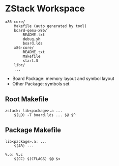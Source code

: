 # ZStack Workspace

	x86-core/
		Makefile (auto generated by tool)
		board-qemu-x86/
			README.txt
			debug.sh
			board.lds
		x86-core/
			README.txt
			Makefile
			start.S
		libc/
		...

* Board Package: memory layout and symbol layout
* Other Package: symbols set

## Root Makefile

	zstack: lib<package>.a ...
		$(LD) -T board.lds ... $@ $^

## Package Makefile

	lib<package>.a: ...
		$(AR) ...
		
	%.o: %.c
		$(CC) $(CFLAGS) $@ $<
	
